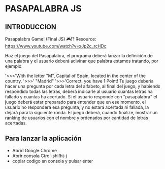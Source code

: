 # PASAPALABRA JS

## INTRODUCCION
Pasapalabra Game! (Final JS) 🎮⁉️
Resource: https://www.youtube.com/watch?v=xJp2c_rcHDc

Haz el juego del Pasapalabra, el programa deberá lanzar la definición de una palabra y el usuario deberá adivinar que palabra estamos tratando, por ejemplo:

'>>>'With the letter "M", Capital of Spain, located in the center of the country.
'>>>' "Madrid"
'>>>'Correct, you have 1 Point!
Tu juego debería hacer una pregunta por cada letra del alfabeto, al final del juego, y habiendo respondido todas las letras, deberá indicarle al usuario cuantas letras ha fallado y cuantas ha acertado. Si el usuario responde con "pasapalabra" el juego deberá estar preparado para entender que en ese momento, el usuario no responderá esa pregunta, y no estará acertada ni fallada, la dejará para la siguiente ronda. El juego deberá, cuando finalize, mostrar un ranking de usuarios con el nombre y ordenados por cantidad de letras acertadas.

## Para lanzar la aplicación

* Abrirl Google Chrome
* Abrir consola Ctrol-shifht-j
* copiar codigo en consola y pulsar enter
